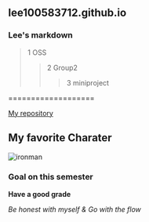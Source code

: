 ## lee100583712.github.io

### Lee's markdown

> 1 OSS
>> 2 Group2
>>> 3 miniproject

===================

[My repository](https://github.com/lee100583712)

## My favorite Charater

![ironman](https://user-images.githubusercontent.com/100828618/166216534-abd5f1c3-7f8b-4376-b805-95722e0f1dcb.jpg)

### Goal on this semester
__Have a good grade__

_Be honest with myself & Go with the flow_
